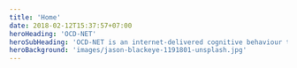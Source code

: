 ```yaml
---
title: 'Home'
date: 2018-02-12T15:37:57+07:00
heroHeading: 'OCD-NET'
heroSubHeading: 'OCD-NET is an internet-delivered cognitive behaviour therapy for adults with obsessive-compulsive disorder. OCD-NET has been developed by researchers at Karolinska Institutet, Sweden.'
heroBackground: 'images/jason-blackeye-1191801-unsplash.jpg'
---
```

